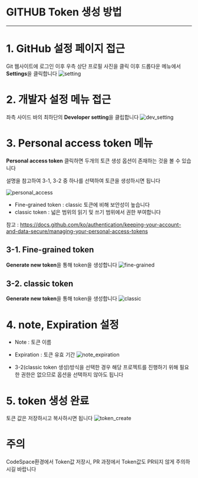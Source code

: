 # GITHUB Token 생성 방법
---

# 1. GitHub 설정 페이지 접근
Git 웹사이트에 로그인 이후 우측 상단 프로필 사진을 클릭 이후
드롭다운 메뉴에서 **Settings**을 클릭합니다
![setting](images/setting.png)

# 2. 개발자 설정 메뉴 접근
좌측 사이드 바의 최하단의 **Developer setting**을 클립합니다
![dev_setting](images/dev_setting.png)

# 3. Personal access token 메뉴
**Personal access token** 클릭하면 두개의 토큰 생성 옵션이 존재하는 것을 볼 수 있습니다

설명을 참고하여 3-1, 3-2 중 하나를 선택하여 토큰을 생성하시면 됩니다

![personal_access](images/pesonal_access_token.png)

- Fine-grained token : classic 토큰에 비해 보안성이 높습니다
- classic token : 넓은 범위의 읽기 및 쓰기 범위에서 권한 부여합니다

참고 : https://docs.github.com/ko/authentication/keeping-your-account-and-data-secure/managing-your-personal-access-tokens

## 3-1. Fine-grained token
**Generate new token**을 통해 token을 생성합니다
![fine-grained](images/Fine-grained%20token.png)

## 3-2. classic token
**Generate new token**을 통해 token을 생성합니다
![classic](images/classic_token.png)

# 4. note, Expiration 설정
- Note : 토큰 이름
- Expiration : 토큰 유효 기간
![note_expiration](images/Note_Expiration.png)

- 3-2(classic token 생성)방식을 선택한 경우 해당 프로젝트를 진행하기 위해 필요한 권한은 없으므로 옵션을 선택하지 않아도 됩니다

# 5. token 생성 완료
토큰 값은 저장하시고 복사하시면 됩니다
![token_create](images/create_token.png)

# 주의 
CodeSpace환경에서 Token값 저장시, PR 과정에서 Token값도 PR되지 않게 주의하시길 바랍니다
